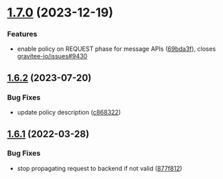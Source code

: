 # [1.7.0](https://github.com/gravitee-io/gravitee-policy-json-validation/compare/1.6.2...1.7.0) (2023-12-19)


### Features

* enable policy on REQUEST phase for message APIs ([69bda3f](https://github.com/gravitee-io/gravitee-policy-json-validation/commit/69bda3fb7787f160fa44774f8884eba57dbae8cd)), closes [gravitee-io/issues#9430](https://github.com/gravitee-io/issues/issues/9430)

## [1.6.2](https://github.com/gravitee-io/gravitee-policy-json-validation/compare/1.6.1...1.6.2) (2023-07-20)


### Bug Fixes

* update policy description ([c868322](https://github.com/gravitee-io/gravitee-policy-json-validation/commit/c86832205e2f2ee08ac1d91ea799aa57b3f92a7d))

## [1.6.1](https://github.com/gravitee-io/gravitee-policy-json-validation/compare/1.6.0...1.6.1) (2022-03-28)


### Bug Fixes

* stop propagating request to backend if not valid ([877f812](https://github.com/gravitee-io/gravitee-policy-json-validation/commit/877f812294f72ac87c8cc9b4c5ad76f87d0b86bf))
